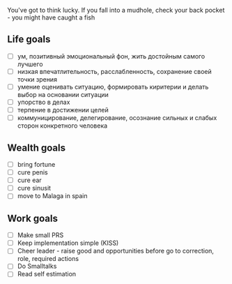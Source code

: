 You've got to think lucky. If you fall into a mudhole, check your back pocket - you might have caught a fish

## Life goals

- [ ] ум, позитивный эмоциональный фон, жить достойным самого лучшего
- [ ] низкая впечатлительность, расслабленность, сохранение своей точки зрения
- [ ] умение оценивать ситуацию, формировать киритерии и делать выбор на основании ситуации
- [ ] упорство в делах
- [ ] терпение в достижении целей
- [ ] коммуницирование, делегирование, осознание сильных и слабых сторон конкретного человека

## Wealth goals

- [ ] bring fortune
- [ ] cure penis
- [ ] cure ear
- [ ] cure sinusit
- [ ] move to Malaga in spain

## Work goals

- [ ] Make small PRS
- [ ] Keep implementation simple (KISS)
- [ ] Cheer leader - raise good and opportunities before go to correction, role, required actions
- [ ] Do Smalltalks
- [ ] Read self estimation
